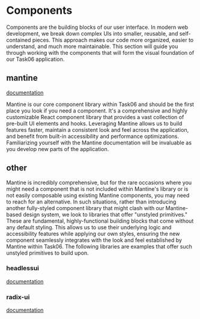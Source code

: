 # Components

Components are the building blocks of our user interface. In modern web development, we break down complex UIs into smaller, reusable, and self-contained pieces. This approach makes our code more organized, easier to understand, and much more maintainable. This section will guide you through working with the components that will form the visual foundation of our Task06 application.

## mantine

[documentation](https://mantine.dev/)

Mantine is our core component library within Task06 and should be the first place you look if you need a component. It's a comprehensive and highly customizable React component library that provides a vast collection of pre-built UI elements and hooks. Leveraging Mantine allows us to build features faster, maintain a consistent look and feel across the application, and benefit from built-in accessibility and performance optimizations. Familiarizing yourself with the Mantine documentation will be invaluable as you develop new parts of the application.

## other

Mantine is incredibly comprehensive, but for the rare occasions where you might need a component that is not included within Mantine's library or is not easily composable using existing Mantine components, you may need to reach for an alternative. In such situations, rather than introducing another fully-styled component library that might clash with our Mantine-based design system, we look to libraries that offer "unstyled primitives." These are fundamental, highly-functional building blocks that come without any default styling. This allows us to use their underlying logic and accessibility features while applying our own styles, ensuring the new component seamlessly integrates with the look and feel established by Mantine within Task06. The following libraries are examples that offer such unstyled primitives to build upon.

### headlessui

[documentation](https://headlessui.com/)

### radix-ui

[documentation](https://www.radix-ui.com/)
